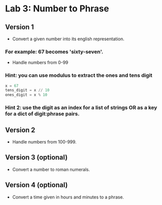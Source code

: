 # Lab 3: Number to Phrase

## Version 1

- Convert a given number into its english representation.

### For example: 67 becomes 'sixty-seven'.

- Handle numbers from 0-99

### Hint: you can use modulus to extract the ones and tens digit

```python
x = 67
tens_digit = x // 10
ones_digit = x % 10
```

### Hint 2: use the digit as an index for a list of strings OR as a key for a dict of digit:phrase pairs.

## Version 2

- Handle numbers from 100-999.

## Version 3 (optional)

- Convert a number to roman numerals.

## Version 4 (optional)

- Convert a time given in hours and minutes to a phrase.
